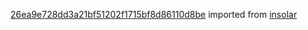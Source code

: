 [26ea9e728dd3a21bf51202f1715bf8d86110d8be](https://github.com/insolar/insolar/commit/26ea9e728dd3a21bf51202f1715bf8d86110d8be) imported from [insolar](https://github.com/insolar/insolar)
